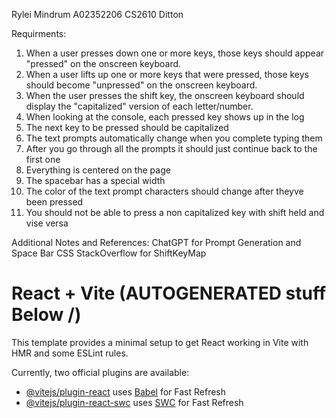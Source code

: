 Rylei Mindrum
A02352206
CS2610 
Ditton

Requirments:
1. When a user presses down one or more keys, those keys should appear "pressed" on the onscreen keyboard.
2. When a user lifts up one or more keys that were pressed, those keys should become "unpressed" on the onscreen keyboard.
3. When the user presses the shift key, the onscreen keyboard should display the "capitalized" version of each letter/number.
4. When looking at the console, each pressed key shows up in the log
5. The next key to be pressed should be capitalized
6. The text prompts automatically change when you complete typing them
7. After you go through all the prompts it should just continue back to the first one
8. Everything is centered on the page
9. The spacebar has a special width
10. The color of the text prompt characters should change after theyve been pressed
11. You should not be able to press a non capitalized key with shift held and vise versa

Additional Notes and References:
ChatGPT for Prompt Generation and Space Bar CSS
StackOverflow for ShiftKeyMap

# React + Vite (AUTOGENERATED stuff Below \/)

This template provides a minimal setup to get React working in Vite with HMR and some ESLint rules.

Currently, two official plugins are available:

- [@vitejs/plugin-react](https://github.com/vitejs/vite-plugin-react/blob/main/packages/plugin-react/README.md) uses [Babel](https://babeljs.io/) for Fast Refresh
- [@vitejs/plugin-react-swc](https://github.com/vitejs/vite-plugin-react-swc) uses [SWC](https://swc.rs/) for Fast Refresh
